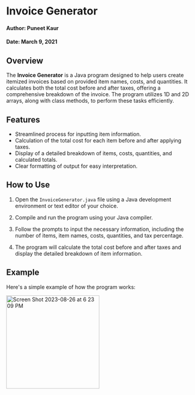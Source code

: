 # Invoice Generator

#### Author: Puneet Kaur
#### Date: March 9, 2021

## Overview

The **Invoice Generator** is a Java program designed to help users create itemized invoices based on provided item names, costs, and quantities. It calculates both the total cost before and after taxes, offering a comprehensive breakdown of the invoice. The program utilizes 1D and 2D arrays, along with class methods, to perform these tasks efficiently.

## Features

- Streamlined process for inputting item information.
- Calculation of the total cost for each item before and after applying taxes.
- Display of a detailed breakdown of items, costs, quantities, and calculated totals.
- Clear formatting of output for easy interpretation.

## How to Use

1. Open the `InvoiceGenerator.java` file using a Java development environment or text editor of your choice.

2. Compile and run the program using your Java compiler.

3. Follow the prompts to input the necessary information, including the number of items, item names, costs, quantities, and tax percentage.

4. The program will calculate the total cost before and after taxes and display the detailed breakdown of item information.

## Example

Here's a simple example of how the program works:


<img width="248" alt="Screen Shot 2023-08-26 at 6 23 09 PM" src="https://github.com/kaur-puneet/Invoice-Generator/assets/99100407/fd146b82-5db5-4ca3-b4fa-2d73ea0274e4">



